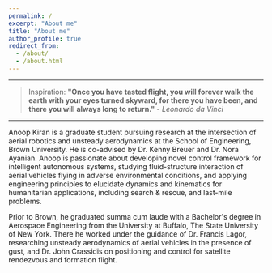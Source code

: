 ```yaml
---
permalink: /
excerpt: "About me"
title: "About me"
author_profile: true
redirect_from: 
  - /about/
  - /about.html
---
```


---

> Inspiration: **"Once you have tasted flight, you will forever walk the earth with your eyes turned skyward, for there you have been, and there you will always long to return."** - *Leonardo da Vinci*

---

Anoop Kiran is a graduate student pursuing research at the intersection of aerial robotics and unsteady aerodynamics at the School of Engineering, Brown University. He is co-advised by Dr. Kenny Breuer and Dr. Nora Ayanian. Anoop is passionate about developing novel control framework for intelligent autonomous systems, studying fluid-structure interaction of aerial vehicles flying in adverse environmental conditions, and applying engineering principles to elucidate dynamics and kinematics for humanitarian applications, including search & rescue, and last-mile problems. 

Prior to Brown, he graduated summa cum laude with a Bachelor's degree in Aerospace Engineering from the University at Buffalo, The State University of New York. There he worked under the guidance of Dr. Francis Lagor, researching unsteady aerodynamics of aerial vehicles in the presence of gust, and Dr. John Crassidis on positioning and control for satellite rendezvous and formation flight.
